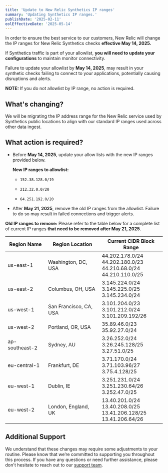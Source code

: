 ```yaml
---
title: 'Update to New Relic Synthetics IP ranges'
summary: 'Updating Synthetics IP ranges.'
publishDate: '2025-02-11'
eolEffectiveDate: '2025-05-14'
---
```


In order to ensure the best service to our customers, New Relic will change the IP ranges for New Relic Synthetics checks **effective May 14, 2025.**

If Synthetics traffic is part of your allowlist, **you will need to update your configurations** to maintain monitor connectivity. 

Failure to update your allowlist by **May 14, 2025**, may result in your synthetic checks failing to connect to your applications, potentially causing disruptions and alerts. 

**NOTE:** If you do not allowlist by IP range, no action is required.

## What's changing?
We will be migrating the IP address range for the New Relic service used by Synthetics public locations to align with our standard IP ranges used across other data ingest. 

## What action is required?

* Before **May 14, 2025**, update your allow lists with the new IP ranges provided below.

  **New IP ranges to allowlist:**

  * `152.38.128.0/19`

  * `212.32.0.0/20`

  * `64.251.192.0/20`

* After **May 21, 2025**, remove the old IP ranges from the allowlist. Failure to do so may result in failed connections and trigger alerts.

**Old IP ranges to remove:** Please refer to the table below for a complete list of current IP ranges **that need to be removed after May 21, 2025**.

<table>
  <thead>
    <tr>
      <th>Region Name</th>
      <th>Region Location</th>
      <th>Current CIDR Block Range</th>
    </tr>
  </thead>
  <tbody>
    <tr>
      <td>us-east-1</td>
      <td>Washington, DC, USA</td>
      <td>44.202.178.0/24 <br>44.202.180.0/23 <br> 44.210.68.0/24 <br> 44.210.110.0/25</td>
    </tr>
    <tr>
      <td>us-east-2</td>
      <td>Columbus, OH, USA</td>
      <td>3.145.224.0/24 <br> 3.145.225.0/25 <br> 3.145.234.0/24</td>
    </tr>
      <tr>
        <td>us-west-1</td>
        <td>San Francisco, CA, USA</td>
        <td>3.101.204.0/23 <br> 3.101.212.0/24 <br> 3.101.209.192/26</td>
    </tr>
      <tr>
        <td>us-west-2</td>
        <td>Portland, OR, USA</td>
        <td>35.89.46.0/23 <br> 35.92.27.0/24</td>
      </tr>
        <tr>
          <td>ap-southeast-2</td>
          <td>Sydney, AU</td>
          <td>3.26.252.0/24 <br> 3.26.245.128/25 <br> 3.27.51.0/25</td>
      </tr>
        <tr>
          <td>eu-central-1</td>
          <td>Frankfurt, DE</td>
          <td>3.71.170.0/24 <br> 3.71.103.96/27 <br> 3.75.4.128/25</td>
        </tr>
          <tr>
            <td>eu-west-1</td>
            <td>Dublin, IE</td>
            <td>3.251.231.0/24 <br> 3.251.230.64/26 <br> 3.252.47.0/25</td>
          </tr>
            <tr>
              <td>eu-west-2</td>
              <td>London, England, UK</td>
              <td>13.40.201.0/24 <br> 13.40.208.0/25 <br> 13.41.206.128/25 <br> 13.41.206.64/26</td>
            </tr>
  </tbody>
</table>

## Additional Support

We understand that these changes may require some adjustments to your routine. Please know that we’re committed to supporting you throughout this process. If you have any questions or need further assistance, please don't hesitate to reach out to our [support team](https://support.newrelic.com/s/).